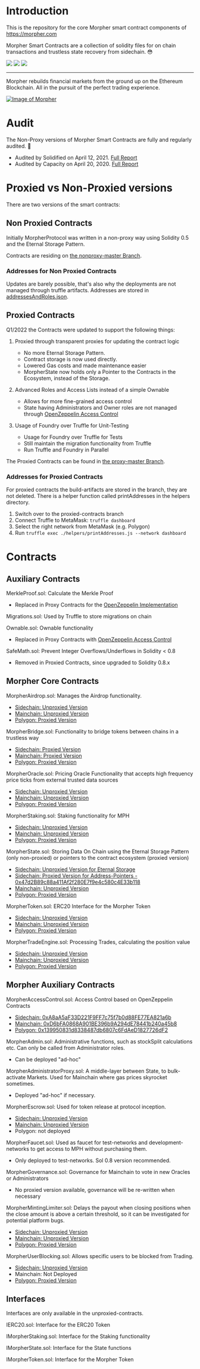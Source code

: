 # Introduction
This is the repository for the core Morpher smart contract components of https://morpher.com

Morpher Smart Contracts are a collection of solidity files for on chain transactions and trustless state recovery from sidechain. 😳

![](https://img.shields.io/david/Morpher-io/MorpherProtocol) ![](https://img.shields.io/github/last-commit/Morpher-io/MorpherProtocol) ![](https://img.shields.io/github/license/Morpher-io/MorpherProtocol)

---

Morpher rebuilds financial markets from the ground up on the Ethereum Blockchain. All in the pursuit of the perfect trading experience.

[![Image of Morpher](./docs/laptop_phone_shot.3303f142.webp)](https://morpher.com)

# Audit

The Non-Proxy versions of Morpher Smart Contracts are fully and regularly audited. 🙌

 * Audited by Solidified on April 12, 2021. [Full Report](./docs/solidified-audit-12.04.2021.pdf)
 * Audited by Capacity on April 20, 2020. [Full Report](./docs/Capacity-MorpherAudit2Result.pdf)

 # Proxied vs Non-Proxied versions

There are two versions of the smart contracts:

## Non Proxied Contracts

Initially MorpherProtocol was written in a non-proxy way using Solidity 0.5 and the Eternal Storage Pattern.

Contracts are residing on [the nonproxy-master Branch](https://github.com/Morpher-io/MorpherProtocol/tree/unproxied-contracts).

### Addresses for Non Proxied Contracts

Updates are barely possible, that's also why the deployments are not managed through truffle artifacts. Addresses are stored in [addressesAndRoles.json](./docs/addressesAndRoles.json).

## Proxied Contracts

Q1/2022 the Contracts were updated to support the following things:

1. Proxied through transparent proxies for updating the contract logic
    
    * No more Eternal Storage Pattern. 
    * Contract storage is now used directly. 
    * Lowered Gas costs and made maintenance easier
    * MorpherState now holds only a Pointer to the Contracts in the Ecosystem, instead of the Storage.

2. Advanced Roles and Access Lists instead of a simple Ownable

    * Allows for more fine-grained access control
    * State having Administrators and Owner roles are not managed through [OpenZeppelin Access Control](https://docs.openzeppelin.com/contracts/4.x/access-control)

3. Usage of Foundry over Truffle for Unit-Testing

    * Usage for Foundry over Truffle for Tests
    * Still maintain the migration functionality from Truffle
    * Run Truffle and Foundry in Parallel

The Proxied Contracts can be found in [the proxy-master Branch](https://github.com/Morpher-io/MorpherProtocol/tree/proxied-contracts).

### Addresses for Proxied Contracts

For proxied contracts the build-artifacts are stored in the branch, they are not deleted. There is a helper function called printAddresses in the helpers directory. 

1. Switch over to the proxied-contracts branch
2. Connect Truffle to MetaMask: `truffle dashboard`
3. Select the right network from MetaMask (e.g. Polygon)
4. Run `truffle exec ./helpers/printAddresses.js --network dashboard`

# Contracts


## Auxiliary Contracts
MerkleProof.sol: Calculate the Merkle Proof

* Replaced in Proxy Contracts for the [OpenZeppelin Implementation](https://docs.openzeppelin.com/contracts/4.x/api/utils#MerkleProof)

Migrations.sol: Used by Truffle to store migrations on chain

Ownable.sol: Ownable functionality

* Replaced in Proxy Contracts with [OpenZeppelin Access Control](https://docs.openzeppelin.com/contracts/4.x/access-control)

SafeMath.sol: Prevent Integer Overflows/Underflows in Solidity < 0.8

* Removed in Proxied Contracts, since upgraded to Solidity 0.8.x

## Morpher Core Contracts

MorpherAirdrop.sol: Manages the Airdrop functionality. 

* [Sidechain: Unproxied Version](https://github.com/Morpher-io/MorpherProtocol/blob/unproxied-contracts/contracts/MorpherAdmin.sol)
* [Mainchain: Unproxied Version](https://github.com/Morpher-io/MorpherProtocol/blob/unproxied-contracts/contracts/MorpherAdmin.sol)
* [Polygon: Proxied Version](https://github.com/Morpher-io/MorpherProtocol/blob/proxied-contracts/contracts/MorpherAdmin.sol)

MorpherBridge.sol: Functionality to bridge tokens between chains in a trustless way

* [Sidechain: Proxied Version](https://github.com/Morpher-io/MorpherProtocol/blob/proxied-contracts/contracts/MorpherBridge.sol)
* [Mainchain: Proxied Version](https://github.com/Morpher-io/MorpherProtocol/blob/proxied-contracts/contracts/MorpherBridge.sol)
* [Polygon: Proxied Version](https://github.com/Morpher-io/MorpherProtocol/blob/proxied-contracts/contracts/MorpherBridge.sol)

MorpherOracle.sol: Pricing Oracle Functionality that accepts high frequency price ticks from external trusted data sources

* [Sidechain: Unproxied Version](https://github.com/Morpher-io/MorpherProtocol/blob/unproxied-contracts/contracts/MorpherOracle.sol)
* [Mainchain: Unproxied Version](https://github.com/Morpher-io/MorpherProtocol/blob/unproxied-contracts/contracts/MorpherOracle.sol)
* [Polygon: Proxied Version](https://github.com/Morpher-io/MorpherProtocol/blob/proxied-contracts/contracts/MorpherOracle.sol)

MorpherStaking.sol: Staking functionality for MPH

* [Sidechain: Unproxied Version](https://github.com/Morpher-io/MorpherProtocol/blob/unproxied-contracts/contracts/MorpherStaking.sol)
* [Mainchain: Unproxied Version](https://github.com/Morpher-io/MorpherProtocol/blob/unproxied-contracts/contracts/MorpherStaking.sol)
* [Polygon: Proxied Version](https://github.com/Morpher-io/MorpherProtocol/blob/proxied-contracts/contracts/MorpherStaking.sol)

MorpherState.sol: Storing Data On Chain using the Eternal Storage Pattern (only non-proxied) or pointers to the contract ecosystem (proxied version)

* [Sidechain: Unproxied Version for Eternal Storage](https://github.com/Morpher-io/MorpherProtocol/blob/unproxied-contracts/contracts/MorpherState.sol)
* [Sidechain: Proxied Version for Address-Pointers - 0x47d2B89c88a411Af2f280E7f9e4c580c4E33b118](https://github.com/Morpher-io/MorpherProtocol/blob/proxied-contracts/contracts/MorpherState.sol)
* [Mainchain: Unproxied Version](https://github.com/Morpher-io/MorpherProtocol/blob/unproxied-contracts/contracts/MorpherState.sol)
* [Polygon: Proxied Version](https://github.com/Morpher-io/MorpherProtocol/blob/proxied-contracts/contracts/MorpherState.sol)

MorpherToken.sol: ERC20 Interface for the Morpher Token

* [Sidechain: Unproxied Version](https://github.com/Morpher-io/MorpherProtocol/blob/unproxied-contracts/contracts/MorpherToken.sol)
* [Mainchain: Unproxied Version](https://github.com/Morpher-io/MorpherProtocol/blob/unproxied-contracts/contracts/MorpherToken.sol)
* [Polygon: Proxied Version](https://github.com/Morpher-io/MorpherProtocol/blob/proxied-contracts/contracts/MorpherToken.sol)

MorpherTradeEngine.sol: Processing Trades, calculating the position value

* [Sidechain: Unproxied Version](https://github.com/Morpher-io/MorpherProtocol/blob/unproxied-contracts/contracts/MorpherTradeEngine.sol)
* [Mainchain: Unproxied Version](https://github.com/Morpher-io/MorpherProtocol/blob/unproxied-contracts/contracts/MorpherTradeEngine.sol)
* [Polygon: Proxied Version](https://github.com/Morpher-io/MorpherProtocol/blob/proxied-contracts/contracts/MorpherTradeEngine.sol)

## Morpher Auxiliary Contracts

MorpherAccessControl.sol: Access Control based on OpenZeppelin Contracts

* [Sidechain: 0xA8aA5aF33D221F9FF7c75f7b0d88FE77EA821a6b](https://github.com/Morpher-io/MorpherProtocol/blob/proxied-contracts/contracts/MorpherAccessControl.sol)
* [Mainchain: 0xD6bFA0868A901BE396b9A294dE78441b240a45b8](https://github.com/Morpher-io/MorpherProtocol/blob/proxied-contracts/contracts/MorpherAccessControl.sol)
* [Polygon: 0x139950831d8338487db6807c6FdAeD1827726dF2](https://github.com/Morpher-io/MorpherProtocol/blob/proxied-contracts/contracts/MorpherAccessControl.sol)

MorpherAdmin.sol: Administrative functions, such as stockSplit calculations etc. Can only be called from Administrator roles.

* Can be deployed "ad-hoc"

MorpherAdministratorProxy.sol: A middle-layer between State, to bulk-activate Markets. Used for Mainchain where gas prices skyrocket sometimes.

* Deployed "ad-hoc" if necessary.

MorpherEscrow.sol: Used for token release at protocol inception.

* [Sidechain: Unproxied Version](https://github.com/Morpher-io/MorpherProtocol/blob/unproxied-contracts/contracts/MorpherEscrow.sol)
* [Mainchain: Unproxied Version](https://github.com/Morpher-io/MorpherProtocol/blob/unproxied-contracts/contracts/MorpherEscrow.sol)
* Polygon: not deployed

MorpherFaucet.sol: Used as faucet for test-networks and development-networks to get access to MPH without purchasing them.

* Only deployed to test-networks. Sol 0.8 version recommended.

MorpherGovernance.sol: Governance for Mainchain to vote in new Oracles or Administrators 

* No proxied version available, governance will be re-written when necessary

MorpherMintingLimiter.sol: Delays the payout when closing positions when the close amount is above a certain threshold, so it can be investigated for potential platform bugs.

 * [Sidechain: Unproxied Version](https://github.com/Morpher-io/MorpherProtocol/blob/unproxied-contracts/contracts/MorpherMintingLimiter.sol)
 * [Mainchain: Unproxied Version](https://github.com/Morpher-io/MorpherProtocol/blob/unproxied-contracts/contracts/MorpherMintingLimiter.sol)
 * [Polygon: Proxied Version](https://github.com/Morpher-io/MorpherProtocol/blob/proxied-contracts/contracts/MorpherMintingLimiter.sol)

MorpherUserBlocking.sol: Allows specific users to be blocked from Trading.

 * [Sidechain: Unproxied Version](https://github.com/Morpher-io/MorpherProtocol/blob/unproxied-contracts/contracts/MorpherUserBlocking.sol)
 * Mainchain: Not Deployed
 * [Polygon: Proxied Version](https://github.com/Morpher-io/MorpherProtocol/blob/proxied-contracts/contracts/MorpherUserBlocking.sol)

## Interfaces

Interfaces are only available in the unproxied-contracts.

IERC20.sol: Interface for the ERC20 Token

IMorpherStaking.sol: Interface for the Staking functionality

IMorpherState.sol: Interface for the State functions

IMorpherToken.sol: Interface for the Morpher Token
